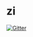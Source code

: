 # zi

[![Gitter](https://badges.gitter.im/z-shell/zi.svg)](https://gitter.im/z-shell/zi?utm_source=badge&utm_medium=badge&utm_campaign=pr-badge&utm_content=badge)